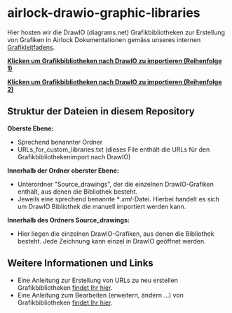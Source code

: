 # airlock-drawio-graphic-libraries

Hier hosten wir die DrawIO (diagrams.net) Grafikbibliotheken zur Erstellung von Grafiken in Airlock Dokumentationen gemäss unseres internen [Grafikleitfadens](https://confluence.ergon.ch/display/airlock/Grafikleitfaden).

[**Klicken um Grafikbibliotheken nach DrawIO zu importieren (Reihenfolge 1)**](https://app.diagrams.net/?splash=0&clibs=Uhttps%3A%2F%2Fraw.githubusercontent.com%2FTechwriterSchmidt%2Fairlock-drawio-graphic-libraries%2Fmain%2FNumbers%2FNumbers.xml;Uhttps%3A%2F%2Fraw.githubusercontent.com%2FTechwriterSchmidt%2Fairlock-drawio-graphic-libraries%2Fmain%2FDatabases%2FDatabases.xml%0A;Uhttps%3A%2F%2Fraw.githubusercontent.com%2FTechwriterSchmidt%2Fairlock-drawio-graphic-libraries%2Fmain%2FDocs%252C%2520Files%252C%2520Pages%2FDocs_Files_Pages.xml;Uhttps%3A%2F%2Fraw.githubusercontent.com%2FTechwriterSchmidt%2Fairlock-drawio-graphic-libraries%2Fmain%2FServers%2FServers.xml;Uhttps%3A%2F%2Fraw.githubusercontent.com%2FTechwriterSchmidt%2Fairlock-drawio-graphic-libraries%2Fmain%2FUsers%2FUsers.xml;Uhttps%3A%2F%2Fraw.githubusercontent.com%2FTechwriterSchmidt%2Fairlock-drawio-graphic-libraries%2Fmain%2FDevices%2FDevices.xml;Uhttps%3A%2F%2Fraw.githubusercontent.com%2FTechwriterSchmidt%2Fairlock-drawio-graphic-libraries%2Fmain%2FSymbols%2FSymbols.xml;Uhttps%3A%2F%2Fraw.githubusercontent.com%2FTechwriterSchmidt%2Fairlock-drawio-graphic-libraries%2Fmain%2FFolders%2FFolders.xml;Uhttps%3A%2F%2Fraw.githubusercontent.com%2FTechwriterSchmidt%2Fairlock-drawio-graphic-libraries%2Fmain%2FNetwork%2520and%2520Cloud%2FNetwork_Cloud.xml;Uhttps%3A%2F%2Fraw.githubusercontent.com%2FTechwriterSchmidt%2Fairlock-drawio-graphic-libraries%2Fmain%2FLocks%2520and%2520Keys%2FLocks_Keys.xml;Uhttps%3A%2F%2Fraw.githubusercontent.com%2FTechwriterSchmidt%2Fairlock-drawio-graphic-libraries%2Fmain%2FSwitches%2520and%2520Checkboxes%2FSwitches_Checkboxes.xml;Uhttps%3A%2F%2Fraw.githubusercontent.com%2FTechwriterSchmidt%2Fairlock-drawio-graphic-libraries%2Fmain%2FProcesses%2FProcesses_Steps.xml;https%3A%2F%2Fraw.githubusercontent.com%2FTechwriterSchmidt%2Fairlock-drawio-graphic-libraries%2Fmain%2FFlags%252C%2520Bubbles%252C%2520Notes%252C%2520Status%2FFlags_Bubbles_Notes_Status.xml;Uhttps%3A%2F%2Fraw.githubusercontent.com%2FTechwriterSchmidt%2Fairlock-drawio-graphic-libraries%2Fmain%2FBrackets%252C%2520Lines%252C%2520Meshes%2FBrackets_Lines_Meshes.xml;Uhttps%3A%2F%2Fraw.githubusercontent.com%2FTechwriterSchmidt%2Fairlock-drawio-graphic-libraries%2Fmain%2FSwimlanes%2FSwimlanes.xml)

[**Klicken um Grafikbibliotheken nach DrawIO zu importieren (Reihenfolge 2)**](
https://app.diagrams.net/?splash=0&clibs=Uhttps%3A%2F%2Fraw.githubusercontent.com%2FTechwriterSchmidt%2Fairlock-drawio-graphic-libraries%2Fmain%2FSwimlanes%2FSwimlanes.xml;Uhttps%3A%2F%2Fraw.githubusercontent.com%2FTechwriterSchmidt%2Fairlock-drawio-graphic-libraries%2Fmain%2FBrackets%252C%2520Lines%252C%2520Meshes%2FBrackets_Lines_Meshes.xml;Uhttps%3A%2F%2Fraw.githubusercontent.com%2FTechwriterSchmidt%2Fairlock-drawio-graphic-libraries%2Fmain%2FFlags%252C%2520Bubbles%252C%2520Notes%252C%2520Status%2FFlags_Bubbles_Notes_Status.xml;Uhttps%3A%2F%2Fraw.githubusercontent.com%2FTechwriterSchmidt%2Fairlock-drawio-graphic-libraries%2Fmain%2FProcesses%2FProcesses_Steps.xml;Uhttps%3A%2F%2Fraw.githubusercontent.com%2FTechwriterSchmidt%2Fairlock-drawio-graphic-libraries%2Fmain%2FSwitches%2520and%2520Checkboxes%2FSwitches_Checkboxes.xml;Uhttps%3A%2F%2Fraw.githubusercontent.com%2FTechwriterSchmidt%2Fairlock-drawio-graphic-libraries%2Fmain%2FLocks%2520and%2520Keys%2FLocks_Keys.xml;Uhttps%3A%2F%2Fraw.githubusercontent.com%2FTechwriterSchmidt%2Fairlock-drawio-graphic-libraries%2Fmain%2FNetwork%2520and%2520Cloud%2FNetwork_Cloud.xml;Uhttps%3A%2F%2Fraw.githubusercontent.com%2FTechwriterSchmidt%2Fairlock-drawio-graphic-libraries%2Fmain%2FFolders%2FFolders.xml;Uhttps%3A%2F%2Fraw.githubusercontent.com%2FTechwriterSchmidt%2Fairlock-drawio-graphic-libraries%2Fmain%2FSymbols%2FSymbols.xml;Uhttps%3A%2F%2Fraw.githubusercontent.com%2FTechwriterSchmidt%2Fairlock-drawio-graphic-libraries%2Fmain%2FDevices%2FDevices.xml;Uhttps%3A%2F%2Fraw.githubusercontent.com%2FTechwriterSchmidt%2Fairlock-drawio-graphic-libraries%2Fmain%2FUsers%2FUsers.xml;Uhttps%3A%2F%2Fraw.githubusercontent.com%2FTechwriterSchmidt%2Fairlock-drawio-graphic-libraries%2Fmain%2FServers%2FServers.xml;Uhttps%3A%2F%2Fraw.githubusercontent.com%2FTechwriterSchmidt%2Fairlock-drawio-graphic-libraries%2Fmain%2FDocs%252C%2520Files%252C%2520Pages%2FDocs_Files_Pages.xml;Uhttps%3A%2F%2Fraw.githubusercontent.com%2FTechwriterSchmidt%2Fairlock-drawio-graphic-libraries%2Fmain%2FDatabases%2FDatabases.xml%0A;Uhttps%3A%2F%2Fraw.githubusercontent.com%2FTechwriterSchmidt%2Fairlock-drawio-graphic-libraries%2Fmain%2FNumbers%2FNumbers.xml)


## Struktur der Dateien in diesem Repository
**Oberste Ebene:** 
* Sprechend benannter Ordner
* URLs_for_custom_libraries.txt (dieses File enthält die URLs für den Grafikbibliothekenimport nach DrawIO)

**Innerhalb der Ordner oberster Ebene:**
* Unterordner "Source_drawings", der die einzelnen DrawIO-Grafiken enthält, aus denen die Bibliothek besteht.
* Jeweils eine sprechend benannte **.xml*-Datei. Hierbei handelt es sich um DrawIO Bibliothek die manuell importiert werden kann.

**Innerhalb des Ordners Source_drawings:**
* Hier liegen die einzelnen DrawIO-Grafiken, aus denen die Bibliothek besteht. Jede Zeichnung kann einzel in DrawIO geöffnet werden.

## Weitere Informationen und Links
* Eine Anleitung zur Erstellung von URLs zu neu erstellen Grafikbibliotheken [findet Ihr hier](https://github.com/jgraph/drawio-libs).
* Eine Anleitung zum Bearbeiten (erweitern, ändern ...) von Grafikbibliotheken [findet Ihr hier](https://desk.draw.io/support/solutions/articles/16000067790).
